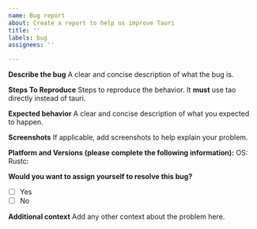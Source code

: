 ```yaml
---
name: Bug report
about: Create a report to help us improve Tauri
title: ''
labels: bug
assignees: ''

---
```


**Describe the bug**
A clear and concise description of what the bug is.

**Steps To Reproduce**
Steps to reproduce the behavior. It **must** use tao directly instead of tauri.

**Expected behavior**
A clear and concise description of what you expected to happen.

**Screenshots**
If applicable, add screenshots to help explain your problem.

**Platform and Versions (please complete the following information):**
OS:
Rustc:

**Would you want to assign yourself to resolve this bug?**
- [ ] Yes
- [ ] No

**Additional context**
Add any other context about the problem here.

